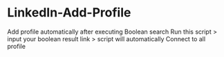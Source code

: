 # LinkedIn-Add-Profile
Add profile automatically after executing Boolean search
Run this script > input your boolean result link > script will automatically Connect to all profile
